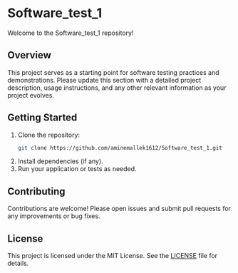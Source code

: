 # Software_test_1

Welcome to the Software_test_1 repository!

## Overview

This project serves as a starting point for software testing practices and demonstrations. Please update this section with a detailed project description, usage instructions, and any other relevant information as your project evolves.

## Getting Started

1. Clone the repository:
   ```bash
   git clone https://github.com/aminemallek1612/Software_test_1.git
   ```
2. Install dependencies (if any).
3. Run your application or tests as needed.

## Contributing

Contributions are welcome! Please open issues and submit pull requests for any improvements or bug fixes.

## License

This project is licensed under the MIT License. See the [LICENSE](LICENSE) file for details.